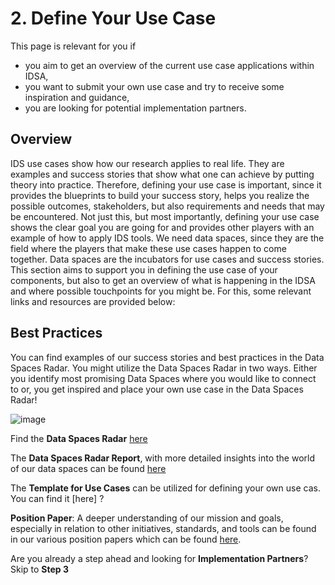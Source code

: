# 2. Define Your Use Case

This page is relevant for you if
* you aim to get an overview of the current use case applications within IDSA,
* you want to submit your own use case and try to receive some inspiration and guidance,
* you are looking for potential implementation partners.

## Overview
IDS use cases show how our research applies to real life. They are examples and success stories that show what one can achieve by putting theory into practice. Therefore, defining your use case is important, since it provides the blueprints to build your success story, helps you realize the possible outcomes, stakeholders, but also requirements and needs that may be encountered.
Not just this, but most importantly, defining your use case shows the clear goal you are going for and provides other players with an example of how to apply IDS tools. We need data spaces, since they are the field where the players that make these use cases happen to come together. Data spaces are the incubators for use cases and success stories.
This section aims to support you in defining the use case of your components, but also to get an overview of what is happening in the IDSA and where possible touchpoints for you might be. For this, some relevant links and resources are provided below:

## Best Practices
You can find examples of our success stories and best practices in the Data Spaces Radar. You might utilize the Data Spaces Radar in two ways. Either you identify most promising Data Spaces where you would like to connect to or, you get inspired and place your own use case in the Data Spaces Radar! 

![image](https://user-images.githubusercontent.com/95077363/151158349-382d9966-0de1-4ed6-b5ff-5bc19087f3c8.png)

Find the **Data Spaces Radar** [here](https://internationaldataspaces.org/adopt/data-space-radar/)

The **Data Spaces Radar Report**, with more detailed insights into the world of our data spaces can be found [here](https://internationaldataspaces.org/wp-content/uploads/dlm_uploads/Data_Spaces_Radar_Web_230307.pdf)

The **Template for Use Cases** can be utilized for defining your own use cas. You can find it [here] ?

**Position Paper**: A deeper understanding of our mission and goals, especially in relation to other initiatives, standards, and tools can be found in our various position papers which can be found [here](https://internationaldataspaces.org/publications/position-papers/). 

Are you already a step ahead and looking for **Implementation Partners**? Skip to **Step 3**
